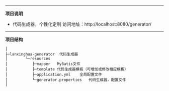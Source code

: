 ******
**项目说明** 
- 代码生成器，个性化定制
访问地址：http://localhost:8080/generator/
---
**项目结构** 
```
│ 
├─lanxinghua-generator  代码生成器
│        └─resources 
│           ├─mapper   MyBatis文件
│           ├─template 代码生成器模板（可增加或修改相应模板）
│           ├─application.yml    全局配置文件
│           └─generator.properties   代码生成器，配置文件
│
```
